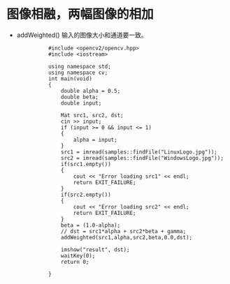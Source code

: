 # 图像相融，两幅图像的相加
* addWeighted() 输入的图像大小和通道要一致。

				#include <opencv2/opencv.hpp>
				#include <iostream>

				using namespace std;
				using namespace cv;
				int main(void)
				{
					double alpha = 0.5;
					double beta;
					double input;

					Mat src1, src2, dst;
					cin >> input;
					if (input >= 0 && input <= 1)
					{
						alpha = input;
					}
					src1 = imread(samples::findFile("LinuxLogo.jpg"));
					src2 = imread(samples::findFile("WindowsLogo.jpg"));
					if(src1.empty())
					{
						cout << "Error loading src1" << endl;
						return EXIT_FAILURE;
					}
					if(src2.empty())
					{
						cout << "Error loading src2" << endl;
						return EXIT_FAILURE;
					}
					beta = (1.0-alpha);
					// dst = src1*alpha + src2*beta + gamma;
					addWeighted(src1,alpha,src2,beta,0.0,dst);

					imshow("result", dst);
					waitKey(0);
					return 0;

				}
